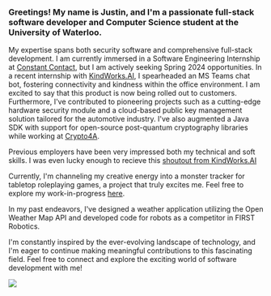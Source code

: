 ### Greetings! My name is Justin, and I'm a passionate full-stack software developer and Computer Science student at the University of Waterloo.

My expertise spans both security software and comprehensive full-stack development. I am currently immersed in a Software Engineering Internship at [Constant Contact](https://www.constantcontact.com), but I am actively seeking Spring 2024 opportunities. In a recent internship with [KindWorks.AI](https://kindworks.ai/), I spearheaded an MS Teams chat bot, fostering connectivity and kindness within the office environment. I am excited to say that this product is now being rolled out to customers. Furthermore, I've contributed to pioneering projects such as a cutting-edge hardware security module and a cloud-based public key management solution tailored for the automotive industry. I've also augmented a Java SDK with support for open-source post-quantum cryptography libraries while working at [Crypto4A](https://crypto4a.com/).

Previous employers have been very impressed both my technical and soft skills. I was even lucky enough to recieve this [shoutout from KindWorks.AI](https://www.linkedin.com/posts/kindworksai_we-want-to-give-a-huge-shoutout-to-the-great-activity-7057842769930715136-F2ej?utm_source=share&utm_medium=member_ios)

Currently, I'm channeling my creative energy into a monster tracker for tabletop roleplaying games, a project that truly excites me. Feel free to explore my work-in-progress [here](https://github.com/Zinka010/dnd-monster-tracker).

In my past endeavors, I've designed a weather application utilizing the Open Weather Map API and developed code for robots as a competitor in FIRST Robotics.

I'm constantly inspired by the ever-evolving landscape of technology, and I'm eager to continue making meaningful contributions to this fascinating field. Feel free to connect and explore the exciting world of software development with me!

![](https://komarev.com/ghpvc/?username=Zinka010)
